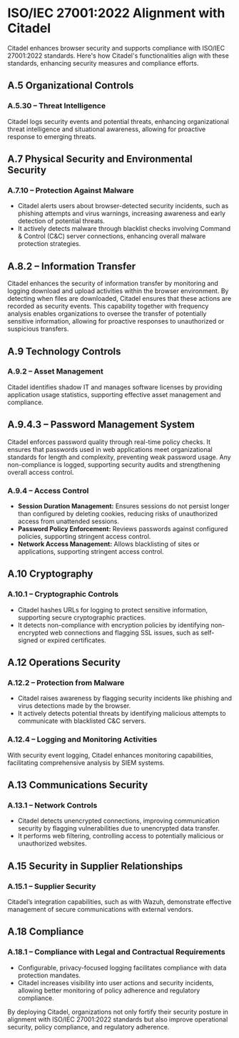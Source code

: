 # ISO/IEC 27001:2022 Alignment with Citadel

Citadel enhances browser security and supports compliance with ISO/IEC 27001:2022 standards. Here's how Citadel's functionalities align with these standards, enhancing security measures and compliance efforts.

## A.5 Organizational Controls

### A.5.30 – Threat Intelligence
Citadel logs security events and potential threats, enhancing organizational threat intelligence and situational awareness, allowing for proactive response to emerging threats.

## A.7 Physical Security and Environmental Security

### A.7.10 – Protection Against Malware
- Citadel alerts users about browser-detected security incidents, such as phishing attempts and virus warnings, increasing awareness and early detection of potential threats.
- It actively detects malware through blacklist checks involving Command & Control (C&C) server connections, enhancing overall malware protection strategies.

## A.8.2 – Information Transfer

Citadel enhances the security of information transfer by monitoring and logging download and upload activities within the browser environment. By detecting when files are downloaded, Citadel ensures that these actions are recorded as security events. This capability together with frequency analysis enables organizations to oversee the transfer of potentially sensitive information, allowing for proactive responses to unauthorized or suspicious transfers. 

## A.9 Technology Controls

### A.9.2 – Asset Management
Citadel identifies shadow IT and manages software licenses by providing application usage statistics, supporting effective asset management and compliance.

## A.9.4.3 – Password Management System

Citadel enforces password quality through real-time policy checks. It ensures that passwords used in web applications meet organizational standards for length and complexity, preventing weak password usage. Any non-compliance is logged, supporting security audits and strengthening overall access control.

### A.9.4 – Access Control
- **Session Duration Management:** Ensures sessions do not persist longer than configured by deleting cookies, reducing risks of unauthorized access from unattended sessions.
- **Password Policy Enforcement:** Reviews passwords against configured policies, supporting stringent access control.
- **Network Access Management:** Allows blacklisting of sites or applications, supporting stringent access control.

## A.10 Cryptography

### A.10.1 – Cryptographic Controls
- Citadel hashes URLs for logging to protect sensitive information, supporting secure cryptographic practices.
- It detects non-compliance with encryption policies by identifying non-encrypted web connections and flagging SSL issues, such as self-signed or expired certificates.

## A.12 Operations Security

### A.12.2 – Protection from Malware
- Citadel raises awareness by flagging security incidents like phishing and virus detections made by the browser.
- It actively detects potential threats by identifying malicious attempts to communicate with blacklisted C&C servers.

### A.12.4 – Logging and Monitoring Activities
With security event logging, Citadel enhances monitoring capabilities, facilitating comprehensive analysis by SIEM systems.

## A.13 Communications Security

### A.13.1 – Network Controls
- Citadel detects unencrypted connections, improving communication security by flagging vulnerabilities due to unencrypted data transfer.
- It performs web filtering, controlling access to potentially malicious or unauthorized websites.

## A.15 Security in Supplier Relationships

### A.15.1 – Supplier Security
Citadel’s integration capabilities, such as with Wazuh, demonstrate effective management of secure communications with external vendors.

## A.18 Compliance

### A.18.1 – Compliance with Legal and Contractual Requirements
- Configurable, privacy-focused logging facilitates compliance with data protection mandates.
- Citadel increases visibility into user actions and security incidents, allowing better monitoring of policy adherence and regulatory compliance.

By deploying Citadel, organizations not only fortify their security posture in alignment with ISO/IEC 27001:2022 standards but also improve operational security, policy compliance, and regulatory adherence.